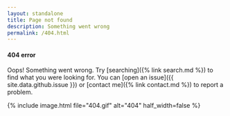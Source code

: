 ```yaml
---
layout: standalone
title: Page not found
description: Something went wrong
permalink: /404.html
---
```


<h4 class="text-body-secondary">404 error</h4>

Oops! Something went wrong. Try [searching]({% link search.md %}) to find what you were looking for.
You can [open an issue]({{ site.data.github.issue }}) or [contact me]({% link contact.md %}) to report a problem.

{% include image.html
    file="404.gif"
    alt="404"
    half_width=false
%}
